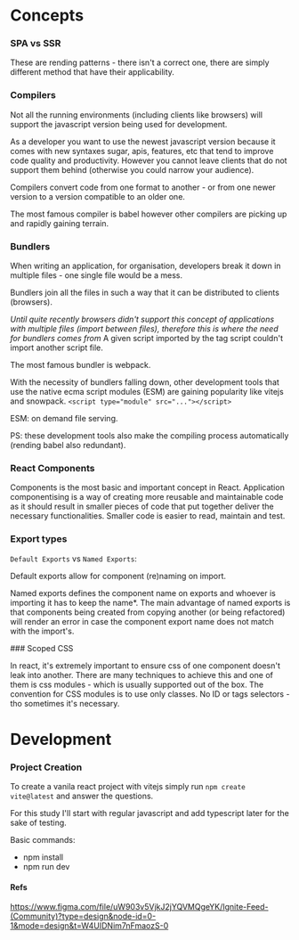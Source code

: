# Concepts 

### SPA vs SSR

These are rending patterns - there isn't a correct one, there are simply different method that have their applicability.


### Compilers

Not all the running environments (including clients like browsers) will support the javascript version being used for development.

As a developer you want to use the newest javascript version because it comes with 
new syntaxes sugar, apis, features, etc that tend to improve code quality and productivity. 
However you cannot leave clients that do not support them behind (otherwise you could narrow your audience).

Compilers convert code from one format to another - or from one newer version to a version compatible to an older one.

The most famous compiler is babel however other compilers are picking up and rapidly gaining terrain.


### Bundlers

When writing an application, for organisation, developers break it down in multiple files - one single file would be a mess.

Bundlers join all the files in such a way that it can be distributed to clients (browsers). 

_Until quite recently browsers didn't support this concept of applications with multiple files (import between files), 
therefore this is where the need for bundlers comes from_ A given script imported by the tag script couldn't import 
another script file.

The most famous bundler is webpack.

With the necessity of bundlers falling down, other development tools that use the native ecma script modules (ESM)
are gaining popularity like vitejs and snowpack. `<script type="module" src="..."></script>`

ESM: on demand file serving.

PS: these development tools also make the compiling process automatically (rending babel also redundant).

### React Components

Components is the most basic and important concept in React. Application componentising is a way of 
creating more reusable and maintainable code as it should result in smaller pieces of code
that put together deliver the necessary functionalities. Smaller code is easier to read, maintain and test.


### Export types

`Default Exports` vs `Named Exports`:

Default exports allow for component (re)naming on import.

Named exports defines the component name on exports and whoever is importing it has to keep the name*. 
The main advantage of named exports is that components being created from copying another (or being refactored) 
will render an error in case the component export name does not match with the import's.


### Scoped CSS

In react, it's extremely important to ensure css of one component doesn't leak into another. There are many techniques 
to achieve this and one of them is css modules - which is usually supported out of the box.
The convention for CSS modules is to use only classes. No ID or tags selectors - tho sometimes it's necessary.


# Development

### Project Creation

To create a vanila react project with vitejs simply run `npm create vite@latest` and answer the questions.

For this study I'll start with regular javascript and add typescript later for the sake of testing.

Basic commands:

- npm install
- npm run dev



#### Refs

https://www.figma.com/file/uW903v5VjkJ2jYQVMQgeYK/Ignite-Feed-(Community)?type=design&node-id=0-1&mode=design&t=W4UIDNim7nFmaozS-0



